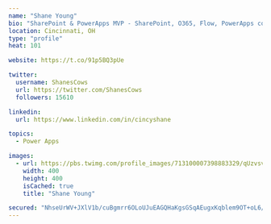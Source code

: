 ```yaml
---
name: "Shane Young"
bio: "SharePoint & PowerApps MVP - SharePoint, O365, Flow, PowerApps consulting? @PowerApps911 | Pure Snark? You found it."
location: Cincinnati, OH
type: "profile"
heat: 101

website: https://t.co/91p5BQ3pUe

twitter:
  username: ShanesCows
  url: https://twitter.com/ShanesCows
  followers: 15610

linkedin:
  url: https://www.linkedin.com/in/cincyshane

topics:
  - Power Apps

images:
  - url: https://pbs.twimg.com/profile_images/713100007398883329/qUzvsvQ3_400x400.jpg
    width: 400
    height: 400
    isCached: true
    title: "Shane Young"

secured: "NhseUrWV+JXlV1b/cuBgmrr6OLoUJuEAGQHaKgsGSqAEugxKqblem9OT+oL6/umGNSgIvsxQip8PvtoWXZi3JVKiShIFJlQbNh22vqO1CWbh874Tqbud3vUOY4c3KMdXuBc4J9/ipDar8fbXMJhKWvP0eqhng5qlfb7O2k59IzMXdmLs/kW2b35qJw9LW54PUOfe3QSXlLbF4Nf7rIjiEqBB9esvJdDW5Q9942o2+UORCNFrfTJHBxtVm1lugqxdK5Zm9fkxO3SIoPdcrDZFhGvpM0rrMr7z7mDvIrK7huBv1gRXweLJRi4TKZQriU7pJkk64SEpexgM1Y4MZ6ums352YxsoxLH9GEsW0PS8Bw8QeznLqkv2yje+2MQUvuP4najzXbjy+Spfq/X8XnxBEZvKx27LmA2dIM7rLGlI8h0=;t1rN5/9yn/QIpx38bkAkfA=="
---
```


